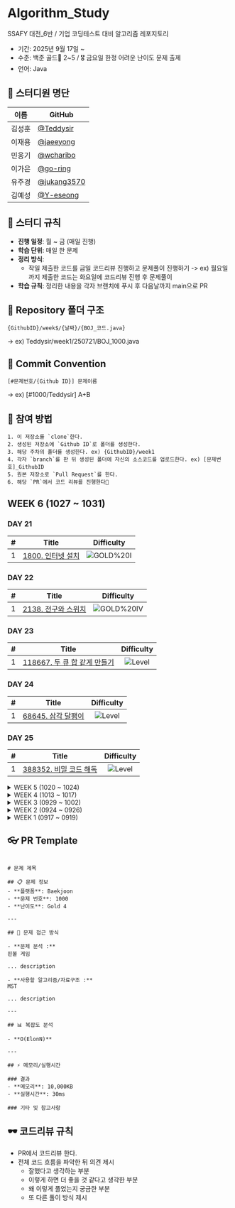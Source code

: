 # Algorithm_Study
SSAFY 대전_6반 / 기업 코딩테스트 대비 알고리즘 레포지토리

* 기간: 2025년 9월 17일 ~
* 수준: 백준 골드🏅 2~5 / 🎖️ 금요일 한정 어려운 난이도 문제 출제 
* 언어: Java

## 👥 스터디원 명단

| 이름   | GitHub                                             |
| ------ | -------------------------------------------------- |
| 김성훈 | [@Teddysir](https://github.com/Teddysir)             |
| 이재용 | [@jaeeyong](https://github.com/jaeeyong) |
| 민웅기 | [@wcharibo](https://github.com/wcharibo)           |
| 이가은 | [@go-ring](https://github.com/go-ring)           |
| 유주경 | [@jukang3570](https://github.com/jukang3570)           |
| 김예성 | [@Y-eseong](https://github.com/Y-eseong)           |


## 🌱 스터디 규칙

- **진행 일정**: 월 ~ 금 (매일 진행)
- **학습 단위**: 매일 한 문제
- **정리 방식**:
  - 작일 제출한 코드를 금일 코드리뷰 진행하고 문제풀이 진행하기 -> ex) 월요일까지 제출한 코드는 화요일에 코드리뷰 진행 후 문제풀이
- **학습 규칙**: 정리한 내용을 각자 브랜치에 푸시 후 다음날까지 main으로 PR

## 📁 Repository 폴더 구조
```
{GithubID}/week$/{날짜}/{BOJ_코드.java}
```
→ ex) Teddysir/week1/250721/BOJ_1000.java

## 💬 Commit Convention
``` 
[#문제번호/{Github ID}] 문제이름
```
→ ex) [#1000/Teddysir] A+B

## 📝 참여 방법
```
1. 이 저장소를 `clone`한다.
2. 생성된 저장소에 `Github ID`로 폴더를 생성한다.
3. 해당 주차의 폴더를 생성한다. ex) {GithubID}/week1
4. 각자 `branch`를 판 뒤 생성된 폴더에 자신의 소스코드를 업로드한다. ex) [문제번호]_GithubID
5. 원본 저장소로 `Pull Request`를 한다.
6. 해당 `PR`에서 코드 리뷰를 진행한다🎉
```

## WEEK 6 (1027 ~ 1031)


### DAY 21

| # | Title | Difficulty |
| :---: | :---: | :---: |
| 1 | [1800. 인터넷 설치](https://www.acmicpc.net/problem/1800) | ![GOLD%20I](https://img.shields.io/badge/GOLD%20I-D5A11E?style=flat) |

### DAY 22

| # | Title | Difficulty |
| :---: | :---: | :---: |
| 1 | [2138. 전구와 스위치](https://www.acmicpc.net/problem/2138) | ![GOLD%20IV](https://img.shields.io/badge/GOLD%20IV-D5A11E?style=flat) |

### DAY 23

| # | Title | Difficulty |
| :---: | :---: | :---: |
| 1 | [118667. 두 큐 합 같게 만들기](https://school.programmers.co.kr/learn/courses/30/lessons/118667) | ![Level](https://img.shields.io/badge/Level-2-yellow) |

### DAY 24

| # | Title | Difficulty |
| :---: | :---: | :---: |
| 1 | [68645. 삼각 달팽이](https://school.programmers.co.kr/learn/courses/30/lessons/68645) | ![Level](https://img.shields.io/badge/Level-2-yellow) |

### DAY 25

| # | Title | Difficulty |
| :---: | :---: | :---: |
| 1 | [388352. 비밀 코드 해독](https://school.programmers.co.kr/learn/courses/30/lessons/388352) | ![Level](https://img.shields.io/badge/Level-2-yellow) |



<details>
<summary>WEEK 5 (1020 ~ 1024)</summary>
<div markdown="1">


### DAY 16

| # | Title | Difficulty |
| :---: | :---: | :---: |
| 1 | [2098. 외판원순회](https://www.acmicpc.net/problem/2098) | ![GOLD%20I](https://img.shields.io/badge/GOLD%20I-D5A11E?style=flat) |

### DAY 17

| # | Title | Difficulty |
| :---: | :---: | :---: |
| 1 | [12100. 2048 (Easy)](https://www.acmicpc.net/problem/12100) | ![GOLD%20I](https://img.shields.io/badge/GOLD%20I-D5A11E?style=flat) |

### DAY 18

| # | Title | Difficulty |
| :---: | :---: | :---: |
| 1 | [19236. 청소년 상어](https://www.acmicpc.net/problem/19236) | ![GOLD%20I](https://img.shields.io/badge/GOLD%20I-D5A11E?style=flat) |

### DAY 19

| # | Title | Difficulty |
| :---: | :---: | :---: |
| 1 | [340213. PCCP 동영상 재생기](https://school.programmers.co.kr/learn/courses/30/lessons/340213) | ![Level](https://img.shields.io/badge/Level-1-brightgreen) |

### DAY 20

| # | Title | Difficulty |
| :---: | :---: | :---: |
| 1 | [250136. 석유시추](https://school.programmers.co.kr/learn/courses/30/lessons/250136) | ![Level](https://img.shields.io/badge/Level-2-yellow) |


</div>
</details>



<details>
<summary>WEEK 4 (1013 ~ 1017)</summary>
<div markdown="1">

### DAY 11

| # | Title | Difficulty |
| :---: | :---: | :---: |
| 1 | [1238. 파티](https://www.acmicpc.net/problem/1238) | ![GOLD%20III](https://img.shields.io/badge/GOLD%20III-D5A11E?style=flat) |

### DAY 12

| # | Title | Difficulty |
| :---: | :---: | :---: |
| 1 | [15683. 감시](https://www.acmicpc.net/problem/15683) | ![GOLD%20III](https://img.shields.io/badge/GOLD%20III-D5A11E?style=flat) |

### DAY 13

| # | Title | Difficulty |
| :---: | :---: | :---: |
| 1 | [6087. 레이저통신](https://www.acmicpc.net/problem/6087) | ![GOLD%20III](https://img.shields.io/badge/GOLD%20III-D5A11E?style=flat) |

### DAY 14

| # | Title | Difficulty |
| :---: | :---: | :---: |
| 1 | [10800. 컬러볼](https://www.acmicpc.net/problem/10800) | ![GOLD%20II](https://img.shields.io/badge/GOLD%20II-D5A11E?style=flat) |


### DAY 15

| # | Title | Difficulty |
| :---: | :---: | :---: |
| 1 | [2110. 공유기설치](https://www.acmicpc.net/problem/2110) | ![GOLD%20IV](https://img.shields.io/badge/GOLD%20IV-D5A11E?style=flat) |


</div>
</details>


<details>
<summary>WEEK 3 (0929 ~ 1002)</summary>
<div markdown="1">


### DAY 7

| # | Title | Difficulty |
| :---: | :---: | :---: |
| 1 | [8980. 택배](https://www.acmicpc.net/problem/8980) | ![GOLD%20I](https://img.shields.io/badge/GOLD%20I-D5A11E?style=flat) |

### DAY 8

| # | Title | Difficulty |
| :---: | :---: | :---: |
| 1 | [1516. 게임 개발](https://www.acmicpc.net/problem/1516) | ![GOLD%20III](https://img.shields.io/badge/GOLD%20III-D5A11E?style=flat) |

### DAY 9

| # | Title | Difficulty |
| :---: | :---: | :---: |
| 1 | [4386. 별자리 만들기](https://www.acmicpc.net/problem/4386) | ![GOLD%20III](https://img.shields.io/badge/GOLD%20III-D5A11E?style=flat) |

### DAY 10

| # | Title | Difficulty |
| :---: | :---: | :---: |
| 1 | [1214. 쿨한 물건 구매](https://www.acmicpc.net/problem/1214) | ![Platinum V](https://img.shields.io/badge/Platinum%20V-27E2A4?style=flat) |

</div>
</details>



<details>
<summary>WEEK 2 (0924 ~ 0926)</summary>
<div markdown="1">


### DAY 4

| # | Title | Difficulty |
| :---: | :---: | :---: |
| 1 | [1937. 욕심쟁이 판다](https://www.acmicpc.net/problem/1937) | ![GOLD%20III](https://img.shields.io/badge/GOLD%20III-D5A11E?style=flat) |

### DAY 5

| # | Title | Difficulty |
| :---: | :---: | :---: |
| 1 | [11000. 강의실 배정](https://www.acmicpc.net/problem/11000) | ![GOLD%20IV](https://img.shields.io/badge/GOLD%20IV-D5A11E?style=flat) |

### DAY 6

| # | Title | Difficulty |
| :---: | :---: | :---: |
| 1 | [1068. 트리](https://www.acmicpc.net/problem/1068) | ![GOLD%20V](https://img.shields.io/badge/GOLD%20V-D5A11E?style=flat) |

</div>
</details>

<details>
<summary>WEEK 1 (0917 ~ 0919)</summary>
<div markdown="1">
  
### DAY 1

| # | Title | Difficulty |
| :---: | :---: | :---: |
| 1 | [1976. 여행 가자](https://www.acmicpc.net/problem/1976) | ![GOLD%20IV](https://img.shields.io/badge/GOLD%20IV-D5A11E?style=flat) |

### DAY 2 

| # | Title | Difficulty |
| :---: | :---: | :---: |
| 1 | [4179. 불!](https://www.acmicpc.net/problem/4179) | ![GOLD%20III](https://img.shields.io/badge/GOLD%20III-D5A11E?style=flat) |

### DAY 3

| # | Title | Difficulty |
| :---: | :---: | :---: |
| 1 | [2887. 행성 터널](https://www.acmicpc.net/problem/2887) | ![Platinum V](https://img.shields.io/badge/Platinum%20V-27E2A4?style=flat) |


</div>
</details>




## 👓 PR Template
```

# 문제 제목

## 📋 문제 정보
- **플랫폼**: Baekjoon
- **문제 번호**: 1000
- **난이도**: Gold 4

---

## 🎯 문제 접근 방식

- **문제 분석 :**
핀볼 게임

... description

- **사용할 알고리즘/자료구조 :**
MST

... description

---

## 📊 복잡도 분석

- **O(ElonN)**

---

## ⚡ 메모리/실행시간

### 결과
- **메모리**: 10,000KB
- **실행시간**: 30ms

### 기타 및 참고사항
```

## 🕶️ 코드리뷰 규칙
- PR에서 코드리뷰 한다.
- 전체 코드 흐름을 파악한 뒤 의견 제시
  + 잘했다고 생각하는 부분
  + 이렇게 하면 더 좋을 것 같다고 생각한 부분
  + 왜 이렇게 풀었는지 궁금한 부분
  + 또 다른 풀이 방식 제시

